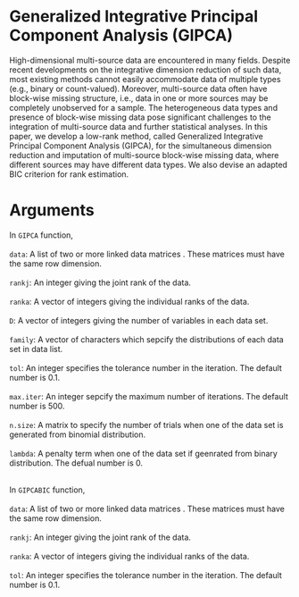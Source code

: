 # Generalized Integrative Principal Component Analysis (GIPCA)

High-dimensional multi-source data are encountered in many fields. Despite recent developments on the integrative dimension reduction of such data, most existing methods cannot easily accommodate data of multiple types (e.g., binary or count-valued). Moreover, multi-source data often have block-wise missing structure, i.e., data in one or more sources may be completely unobserved for a sample. The heterogeneous data types and presence of block-wise missing data pose significant challenges to the integration of multi-source data and further statistical analyses. In this paper, we develop a low-rank method, called Generalized Integrative Principal Component Analysis (GIPCA), for the simultaneous dimension reduction and imputation of multi-source block-wise missing data, where different sources may have different data types. We also devise an adapted BIC criterion for rank estimation.

# Arguments

In `GIPCA` function,<br />
<br />
`data`: A list of two or more linked data matrices . These matrices must have the same row dimension.<br />
<br />
`rankj`: An integer giving the joint rank of the data. <br />
<br />
`ranka`: A vector of integers giving the individual ranks of the data. <br />
<br />
`D`: A vector of integers giving the number of variables in each data set.<br />
<br />
`family`: A vector of characters which sepcify the distributions of each data set in data list.<br />
<br />
`tol`: An integer specifies the tolerance number in the iteration. The default number is 0.1.<br />
<br />
`max.iter`: An integer sepcify the maximum number of iterations. The default number is 500.<br />
<br />
`n.size`: A matrix to specify the number of trials when one of the data set is generated from binomial distribution.<br />
<br />
`lambda`: A penalty term when one of the data set if geenrated from binary distribution. The defual number is 0.<br />
<br />

In `GIPCABIC` function, <br />
<br />
`data`: A list of two or more linked data matrices . These matrices must have the same row dimension.<br />
<br />
`rankj`: An integer giving the joint rank of the data. <br />
<br />
`ranka`: A vector of integers giving the individual ranks of the data. <br />
<br />
`tol`: An integer specifies the tolerance number in the iteration. The default number is 0.1.<br />
<br />
